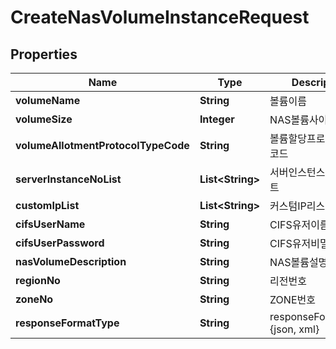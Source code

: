 
# CreateNasVolumeInstanceRequest

## Properties
Name | Type | Description | Notes
------------ | ------------- | ------------- | -------------
**volumeName** | **String** | 볼륨이름 | 
**volumeSize** | **Integer** | NAS볼륨사이즈 | 
**volumeAllotmentProtocolTypeCode** | **String** | 볼륨할당프로토콜유형코드 | 
**serverInstanceNoList** | **List&lt;String&gt;** | 서버인스턴스번호리스트 |  [optional]
**customIpList** | **List&lt;String&gt;** | 커스텀IP리스트 |  [optional]
**cifsUserName** | **String** | CIFS유저이름 |  [optional]
**cifsUserPassword** | **String** | CIFS유저비밀번호 |  [optional]
**nasVolumeDescription** | **String** | NAS볼륨설명 |  [optional]
**regionNo** | **String** | 리전번호 |  [optional]
**zoneNo** | **String** | ZONE번호 |  [optional]
**responseFormatType** | **String** | responseFormatType {json, xml} |  [optional]



